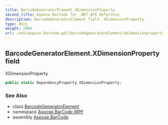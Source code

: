```yaml
---
title: BarcodeGeneratorElement.XDimensionProperty
second_title: Aspose.BarCode for .NET API Reference
description: BarcodeGeneratorElement field. XDimensionProperty
type: docs
weight: 2900
url: /net/aspose.barcode.wpf/barcodegeneratorelement/xdimensionproperty/
---
```

## BarcodeGeneratorElement.XDimensionProperty field

XDimensionProperty

```csharp
public static DependencyProperty XDimensionProperty;
```

### See Also

* class [BarcodeGeneratorElement](../)
* namespace [Aspose.BarCode.WPF](../../../aspose.barcode.wpf/)
* assembly [Aspose.BarCode](../../../)



